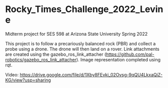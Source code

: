 # Rocky_Times_Challenge_2022_Levine
Midterm project for SES 598 at Arizona State University Spring 2022

This project is to follow a precariously balanced rock (PBR) and collect a probe using a drone. The drone will then land on a rover.
Link attachments are created using the gazebo_ros_link_attacher (https://github.com/pal-robotics/gazebo_ros_link_attacher).
Image representation completed using rqt.

Video:
https://drive.google.com/file/d/1Xby8FEvki_02Ovsg-9qQU4LkxaQiZ-KG/view?usp=sharing
